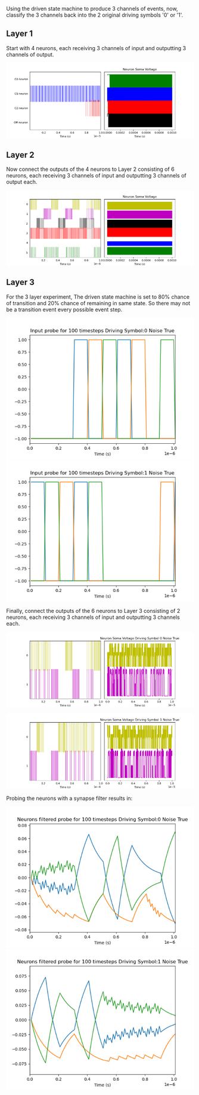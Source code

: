 Using the driven state machine to produce 3 channels of events, now, classify the 3 channels back into the 2 original driving symbols '0' or '1'.

## Layer 1

Start with 4 neurons, each receiving 3 channels of input and outputting 3 channels of output. 

![Image of 4 neurons](https://github.com/kariefury/rotation-machine-3/blob/main/fig/four_neurons.png)

## Layer 2
Now connect the outputs of the 4 neurons to Layer 2 consisting of 6 neurons, each receiving 3 channels of input and outputting 3 channels of output each.

![Image of 6 neurons](https://github.com/kariefury/rotation-machine-3/blob/main/fig/two_layers.png)

## Layer 3
For the 3 layer experiment, The driven state machine is set to 80% chance of transition and 20% chance of remaining in same state. So there may not be a transition event every possible event step.

![Image of input 0](https://github.com/kariefury/rotation-machine-3/blob/main/fig/three_layers_input_probe0.png)
![Image of input 1](https://github.com/kariefury/rotation-machine-3/blob/main/fig/three_layers_input_probe1.png)

Finally, connect the outputs of the 6 neurons to Layer 3 consisting of 2 neurons, each receiving 3 channels of input and outputting 3 channels each.

![Image of 2 neurons, driving symbol 0](https://github.com/kariefury/rotation-machine-3/blob/main/fig/three_layers0.png)

![Image of 2 neurons, driving symbol 1](https://github.com/kariefury/rotation-machine-3/blob/main/fig/three_layers1.png)

Probing the neurons with a synapse filter results in:

![Image of filter](https://github.com/kariefury/rotation-machine-3/blob/main/fig/three_layers_filtered0.png)
![Image of filter](https://github.com/kariefury/rotation-machine-3/blob/main/fig/three_layers_filtered1.png)

